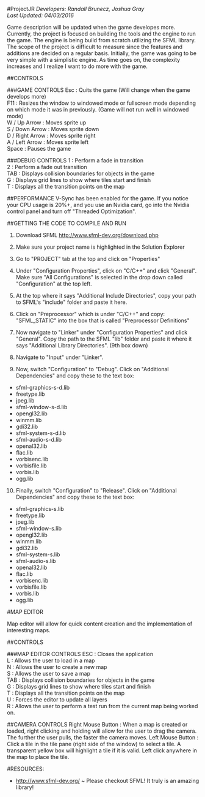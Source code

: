 #ProjectJR
*Developers:	Randall Brunecz, Joshua Gray*			
*Last Updated:	04/03/2016*		   								   

Game description will be updated when the game developes more. Currently, the project is focused on building the tools and the engine to run the game. The engine is being build from scratch utilizing the SFML library. The scope of the project is difficult to measure since the features and additions are decided on a regular basis. Initially, the game was going to be very simple with a simplistic engine. As time goes on, the complexity increases and I realize I want to do more with the game.

##CONTROLS

###GAME CONTROLS
Esc             : Quits the game (Will change when the game develops more)  
F11             : Resizes the window to windowed mode or fullscreen mode depending on which mode it was in previously. (Game will not run well in windowed mode)  
W / Up Arrow    : Moves sprite up  
S / Down Arrow  : Moves sprite down  
D / Right Arrow : Moves sprite right  
A / Left Arrow  : Moves sprite left  
Space           : Pauses the game  

###DEBUG CONTROLS
1  		: Perform a fade in transition  
2  		: Perform a fade out transition  
TAB		: Displays collision boundaries for objects in the game  
G  		: Displays grid lines to show where tiles start and finish  
T  		: Displays all the transition points on the map  

##PERFORMANCE
V-Sync has been enabled for the game. If you notice your CPU usage is 20%+, and you use an Nvidia card, go into the Nvidia control panel and turn off "Threaded Optimization".

##GETTING THE CODE TO COMPILE AND RUN
1. Download SFML http://www.sfml-dev.org/download.php

2. Make sure your project name is highlighted in the Solution Explorer

3. Go to "PROJECT" tab at the top and click on "Properties"

4. Under "Configuration Properties", click on "C/C++" and click "General". Make sure "All Configurations" is selected in the drop down called "Configuration" at the top left.

5. At the top where it says "Additional Include Directories", copy your path to SFML's "include" folder and paste it here.

6. Click on "Preprocessor" which is under "C/C++" and copy: "SFML_STATIC" into the box that is called "Preprocessor Definitions"

7. Now navigate to "Linker" under "Configuration Properties" and click "General". Copy the path to the SFML "lib" folder and paste it where it says "Additional Library Directories". (9th box down)

8. Navigate to "Input" under "Linker".

9. Now, switch "Configuration" to "Debug". Click on "Additional Dependencies" and copy these to the text box:

- sfml-graphics-s-d.lib
- freetype.lib
- jpeg.lib
- sfml-window-s-d.lib
- opengl32.lib
- winmm.lib
- gdi32.lib
- sfml-system-s-d.lib
- sfml-audio-s-d.lib
- openal32.lib
- flac.lib
- vorbisenc.lib
- vorbisfile.lib
- vorbis.lib
- ogg.lib

10. Finally, switch "Configuration" to "Release". Click on "Additional Dependencies" and copy these to the text box:

- sfml-graphics-s.lib
- freetype.lib
- jpeg.lib
- sfml-window-s.lib
- opengl32.lib
- winmm.lib
- gdi32.lib
- sfml-system-s.lib
- sfml-audio-s.lib
- openal32.lib
- flac.lib
- vorbisenc.lib
- vorbisfile.lib
- vorbis.lib
- ogg.lib

#MAP EDITOR

Map editor will allow for quick content creation and the implementation of interesting maps.

##CONTROLS

###MAP EDITOR CONTROLS
ESC 		   : Closes the application  
L  	  	   : Allows the user to load in a map  
N  		   : Allows the user to create a new map  
S  		   : Allows the user to save a map  
TAB		   : Displays collision boundaries for objects in the game  
G  		   : Displays grid lines to show where tiles start and finish  
T  		   : Displays all the transition points on the map  
U  		   : Forces the editor to update all layers  
R		   : Allows the user to perform a test run from the current map being worked on.  

##CAMERA CONTROLS
Right Mouse Button : When a map is created or loaded, right clicking and holding will allow for the user to drag the camera. The further the user pulls, the faster the camera moves.
Left Mouse Button  : Click a tile in the tile pane (right side of the window) to select a tile. A transparent yellow box will highlight a tile if it is valid. Left click anywhere in the map to place the tile.

#RESOURCES:
- http://www.sfml-dev.org/ ~ Please checkout SFML! It truly is an amazing library! 